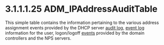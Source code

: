<html dir="LTR" xmlns:mshelp="http://msdn.microsoft.com/mshelp" xmlns:ddue="http://ddue.schemas.microsoft.com/authoring/2003/5" xmlns:xlink="http://www.w3.org/1999/xlink" xmlns:tool="http://www.microsoft.com/tooltip">
 <body>
 <div id="header">
 <h1 class="heading">3.1.1.1.25 ADM_IPAddressAuditTable</h1>
 </div>
 <div id="mainSection">
 <div id="mainBody">
 <div id="allHistory" class="saveHistory"></div>
 <div id="sectionSection0" class="section" name="collapseableSection">
 

<p>This simple table contains the information pertaining to the
various address assignment events provided by the DHCP server <a href="21b4a631-8f28-420f-822f-c5f879d5046e.md#gt_21b83bd2-9daa-48ff-ab4a-656ee9800b64">audit log</a>, <a href="21b4a631-8f28-420f-822f-c5f879d5046e.md#gt_bb3fad7e-60bf-46d4-9c3f-7caea47a743e">event log</a> information for
the user, logon/logoff <a href="21b4a631-8f28-420f-822f-c5f879d5046e.md#gt_472f97f2-82ec-4623-8e46-d348a7984967">events</a>
provided by the domain controllers and the NPS servers.</p>


 </div>
 </div>
 </div>
 </body>
</html>